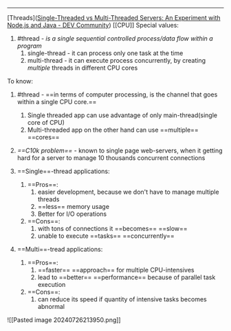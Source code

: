 ***
[Threads]([Single-Threaded vs Multi-Threaded Servers: An Experiment with Node.js and Java - DEV Community](https://dev.to/michinoins/single-threaded-vs-multi-threaded-servers-an-experiment-with-nodejs-and-java-3183#:~:text=A%20multi-threaded%20server%20can,one%20task%20at%20a%20time))
[[CPU]]
Special values:
1. #thread - *is a single sequential controlled process/data flow within a program*
	1. single-thread - it can process only one task at the time   
	2. multi-thread - it can execute process concurrently, by creating *multiple* threads in different CPU cores

To know:
1. #thread - ==in terms of computer processing, is the channel that goes within a single CPU core.== 
	1. Single threaded app can use advantage of only main-thread(single core of CPU)
	2. Multi-threaded app on the other hand can use ==multiple== ==cores== 

2. *==C10k problem==* - known to single page web-servers, when it getting hard for a server to manage 10 thousands concurrent connections  

3. ==Single==-thread applications:
	1. ==Pros==: 
		1. easier development, because we don't have to manage multiple threads
		2. ==less== memory usage
		3. Better for I/O operations 
	2. ==Cons==: 
		1. with tons of connections it ==becomes== ==slow==
		2. unable to execute ==tasks== ==concurrently== 

4. ==Multi==-tread applications:
	1. ==Pros==: 
		1. ==faster== ==approach== for multiple CPU-intensives
		2. lead to ==better== ==performance== because of parallel task execution
	2. ==Cons==:
		1. can reduce its speed if quantity of intensive tasks becomes abnormal 

![[Pasted image 20240726213950.png]]
